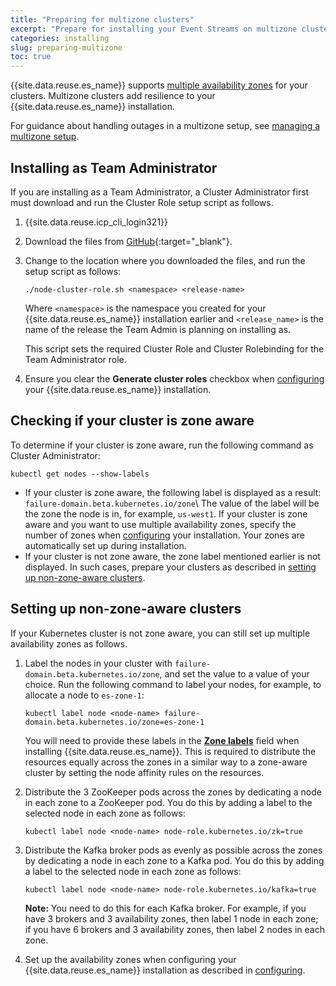 ```yaml
---
title: "Preparing for multizone clusters"
excerpt: "Prepare for installing your Event Streams on multizone clusters."
categories: installing
slug: preparing-multizone
toc: true
---
```


{{site.data.reuse.es_name}} supports [multiple availability zones](../planning/#multizone-support) for your clusters. Multizone clusters add resilience to your  {{site.data.reuse.es_name}} installation.

For guidance about handling outages in a multizone setup, see [managing a multizone setup](../../administering/managing-multizone/).

## Installing as Team Administrator

If you are installing as a Team Administrator, a Cluster Administrator first must download and run the Cluster Role setup script as follows.

   1. {{site.data.reuse.icp_cli_login321}}
   2. Download the files from [GitHub](https://github.com/IBM/charts/tree/master/stable/ibm-eventstreams-dev/ibm_cloud_pak/pak_extensions/pre-install){:target="_blank"}.
   3. Change to the location where you downloaded the files, and run the setup script as follows:

       `./node-cluster-role.sh <namespace> <release-name>`

       Where `<namespace>` is the namespace you created for your {{site.data.reuse.es_name}} installation earlier and `<release_name>` is the name of the release the Team Admin is planning on installing as.

       This script sets the required Cluster Role and Cluster Rolebinding for the Team Administrator role.

   4. Ensure you clear the **Generate cluster roles** checkbox when [configuring](../configuring/#installing-into-a-multizone-cluster) your {{site.data.reuse.es_name}} installation.

## Checking if your cluster is zone aware

To determine if your cluster is zone aware, run the following command as Cluster Administrator:

`kubectl get nodes --show-labels`

- If your cluster is zone aware, the following label is displayed as a result: `failure-domain.beta.kubernetes.io/zone`\\
   The value of the label will be the zone the node is in, for example, `us-west1`. If your cluster is zone aware and you want to use multiple availability zones, specify the number of zones when [configuring](../configuring/#installing-into-a-multizone-cluster) your installation. Your zones are automatically set up during installation.
- If your cluster is not zone aware, the zone label mentioned earlier is not displayed. In such cases, prepare your clusters as described in [setting up non-zone-aware clusters](#setting-up-non-zone-aware-clusters).

## Setting up non-zone-aware clusters

If your Kubernetes cluster is not zone aware, you can still set up multiple availability zones as follows.

1. Label the nodes in your cluster with `failure-domain.beta.kubernetes.io/zone`, and set the value to a value of your choice. Run the following command to label your nodes, for example, to allocate a node to `es-zone-1`:

   `kubectl label node <node-name> failure-domain.beta.kubernetes.io/zone=es-zone-1`

   You will need to provide these labels in the [**Zone labels**](../configuring/#global-install-settings) field when installing {{site.data.reuse.es_name}}. This is required to distribute the resources equally across the zones in a similar way to a zone-aware cluster by setting the node affinity rules on the resources.

2. Distribute the 3 ZooKeeper pods across the zones by dedicating a node in each zone to a ZooKeeper pod. You do this by adding a label to the selected node in each zone as follows:

   `kubectl label node <node-name> node-role.kubernetes.io/zk=true`

3. Distribute the Kafka broker pods as evenly as possible across the zones by dedicating a node in each zone to a Kafka pod. You do this by adding a label to the selected node in each zone as follows:

   `kubectl label node <node-name> node-role.kubernetes.io/kafka=true`

   **Note:** You need to do this for each Kafka broker. For example, if you have 3 brokers and 3 availability zones, then label 1 node in each zone; if you have 6 brokers and 3 availability zones, then label 2 nodes in each zone.

4. Set up the availability zones when configuring your {{site.data.reuse.es_name}} installation as described in [configuring](../configuring/#installing-into-a-multizone-cluster).
